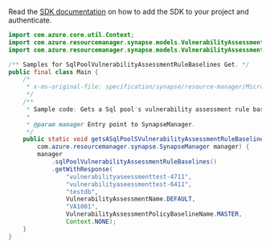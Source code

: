 Read the [SDK documentation](https://github.com/Azure/azure-sdk-for-java/blob/azure-resourcemanager-synapse_1.0.0-beta.6/sdk/synapse/azure-resourcemanager-synapse/README.md) on how to add the SDK to your project and authenticate.

```java
import com.azure.core.util.Context;
import com.azure.resourcemanager.synapse.models.VulnerabilityAssessmentName;
import com.azure.resourcemanager.synapse.models.VulnerabilityAssessmentPolicyBaselineName;

/** Samples for SqlPoolVulnerabilityAssessmentRuleBaselines Get. */
public final class Main {
    /*
     * x-ms-original-file: specification/synapse/resource-manager/Microsoft.Synapse/stable/2021-06-01/examples/SqlPoolVulnerabilityAssessmentRuleBaselineGet.json
     */
    /**
     * Sample code: Gets a Sql pool's vulnerability assessment rule baseline.
     *
     * @param manager Entry point to SynapseManager.
     */
    public static void getsASqlPoolSVulnerabilityAssessmentRuleBaseline(
        com.azure.resourcemanager.synapse.SynapseManager manager) {
        manager
            .sqlPoolVulnerabilityAssessmentRuleBaselines()
            .getWithResponse(
                "vulnerabilityaseessmenttest-4711",
                "vulnerabilityaseessmenttest-6411",
                "testdb",
                VulnerabilityAssessmentName.DEFAULT,
                "VA1001",
                VulnerabilityAssessmentPolicyBaselineName.MASTER,
                Context.NONE);
    }
}
```
